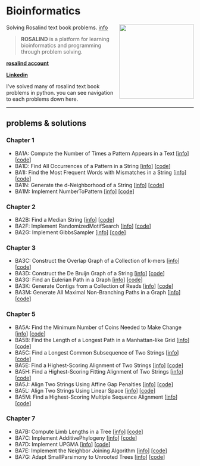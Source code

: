 # Bioinformatics
Solving Rosalind text book problems. [info](http://rosalind.info/problems/list-view/?location=bioinformatics-textbook-track)
<img src="http://rosalind.info/static/img/logo.png?v=1560257990"  width=200 align="right">
> **ROSALIND** is a platform for learning bioinformatics and programming through problem solving.


**[rosalind account](http://rosalind.info/users/96106741/)** 

**[Linkedin](https://www.linkedin.com/in/nimafathi/)**

  I've solved many of rosalind text book problems in python. you can see navigation to each problems down here.
***
## problems & solutions
### Chapter 1
* BA1A: Compute the Number of Times a Pattern Appears in a Text [[info](http://rosalind.info/problems/ba1a/)] [[code](https://github.com/NimaFathi/Bioinformatics/blob/main/BookProblems/Chapter1/BA1A)]
* BA1D: Find All Occurrences of a Pattern in a String [[info](http://rosalind.info/problems/ba1d/)] [[code](https://github.com/NimaFathi/Bioinformatics/blob/main/BookProblems/Chapter1/BA1D)]
* BA1I: Find the Most Frequent Words with Mismatches in a String [[info](http://rosalind.info/problems/ba1i/)] [[code](https://github.com/NimaFathi/Bioinformatics/blob/main/BookProblems/Chapter1/BA1I)]
* BA1N: Generate the d-Neighborhood of a String [[info](http://rosalind.info/problems/ba1n/)] [[code](https://github.com/NimaFathi/Bioinformatics/blob/main/BookProblems/Chapter1/BA1N)]
* BA1M: 	Implement NumberToPattern [[info](http://rosalind.info/problems/ba1m/)] [[code](https://github.com/NimaFathi/Bioinformatics/blob/main/BookProblems/Chapter1/Implement%20NumberToPattern(BA1M))]

### Chapter 2
* BA2B:	Find a Median String [[info](http://rosalind.info/problems/ba2b/)] [[code](https://github.com/NimaFathi/Bioinformatics/blob/main/BookProblems/Chapter2/Implement%20MedianString%20(BA2B))]
* BA2F: Implement RandomizedMotifSearch [[info](http://rosalind.info/problems/ba2f/)] [[code](https://github.com/NimaFathi/Bioinformatics/blob/main/BookProblems/Chapter2/Implement%20RandomizedMotifSearch%20(BA2F))]
* BA2G: Implement GibbsSampler [[info](http://rosalind.info/problems/ba2g/)] [[code](https://github.com/NimaFathi/Bioinformatics/tree/main/BookProblems/Chapter2/Implement%20Gibssampler(BA2G))]

### Chapter 3
* BA3C: 	Construct the Overlap Graph of a Collection of k-mers [[info](http://rosalind.info/problems/ba3c/)] [[code](https://github.com/NimaFathi/Bioinformatics/tree/main/BookProblems/Chapter3/Overlap%20Graph%20Problem(BA3C))]
* BA3D: Construct the De Bruijn Graph of a String [[info](http://rosalind.info/problems/ba3d/)] [[code](https://github.com/NimaFathi/Bioinformatics/tree/main/BookProblems/Chapter3/De%20Bruijn%20Graph(BA3D))]
* BA3G: Find an Eulerian Path in a Graph [[info](http://rosalind.info/problems/ba3g/)] [[code](https://github.com/NimaFathi/Bioinformatics/tree/main/BookProblems/Chapter3/Eulerian%20Path(BA3G))]
* BA3K: Generate Contigs from a Collection of Reads [[info](http://rosalind.info/problems/ba3k/)] [[code](https://github.com/NimaFathi/Bioinformatics/tree/main/BookProblems/Chapter3/Contig%20generation%20Problem(BA3K))]
* BA3M: Generate All Maximal Non-Branching Paths in a Graph [[info](http://rosalind.info/problems/ba3m/)] [[code](https://github.com/NimaFathi/Bioinformatics/tree/main/BookProblems/Chapter3/Generate%20All%20Maximal%20Non-Branching%20Paths%20in%20a%20Graph(BA3M))]

### Chapter 5
* BA5A: Find the Minimum Number of Coins Needed to Make Change [[info](http://rosalind.info/problems/ba5a/)] [[code](https://github.com/NimaFathi/Bioinformatics/tree/main/BookProblems/Chapter5/MiniMumNumberOfCoins(BA5A))]
* BA5B: Find the Length of a Longest Path in a Manhattan-like Grid [[info](http://rosalind.info/problems/ba5b/)] [[code](https://github.com/NimaFathi/Bioinformatics/tree/main/BookProblems/Chapter5/ManhatanProblem(BA5B))]
* BA5C: Find a Longest Common Subsequence of Two Strings [[info](http://rosalind.info/problems/ba5c/)] [[code](https://github.com/NimaFathi/Bioinformatics/tree/main/BookProblems/Chapter5/LongestCommonSubsequence(BA5C))]
* BA5E: Find a Highest-Scoring Alignment of Two Strings [[info](http://rosalind.info/problems/ba5e/)] [[code](https://github.com/NimaFathi/Bioinformatics/tree/main/BookProblems/Chapter5/Find%20a%20Highest-Scoring%20Alignment%20of%20Two%20Strings(BA5E))]
* BA5H: Find a Highest-Scoring Fitting Alignment of Two Strings [[info](http://rosalind.info/problems/ba5h/)] [[code](https://github.com/NimaFathi/Bioinformatics/tree/main/BookProblems/Chapter5/GlobalAlignmentProblem(BA5H))]
* BA5J: Align Two Strings Using Affine Gap Penalties [[info](http://rosalind.info/problems/ba5j/)] [[code](https://github.com/NimaFathi/Bioinformatics/tree/main/BookProblems/Chapter5/Alignment%20with%20Affine%20Gap%20Penalties%20Problem(BA5J))]
* BA5L: Align Two Strings Using Linear Space [[info](http://rosalind.info/problems/ba5l/)] [[code](https://github.com/NimaFathi/Bioinformatics/tree/main/BookProblems/Chapter5/Space%20Efficient%20Squence%20Alignment(BA5L))]
* BA5M:	Find a Highest-Scoring Multiple Sequence Alignment [[info](http://rosalind.info/problems/ba5m/)] [[code](https://github.com/NimaFathi/Bioinformatics/tree/main/BookProblems/Chapter5/Multiple%20Longest%20Common%20Subsequence%20Problem(BA5M))]

### Chapter 7
* BA7B: Compute Limb Lengths in a Tree [[info](http://rosalind.info/problems/ba7b/)] [[code](https://github.com/NimaFathi/Bioinformatics/tree/main/BookProblems/Chapter7/Compute%20Limb%20Length%20in%20a%20Tree%20(B7AB))]
* BA7C: Implement AdditivePhylogeny [[info](http://rosalind.info/problems/ba7c/)] [[code](https://github.com/NimaFathi/Bioinformatics/tree/main/BookProblems/Chapter7/Implement%20AdditivePhylogeny%20(BA7C))]
* BA7D: Implement UPGMA [[info](http://rosalind.info/problems/ba7d/)] [[code](https://github.com/NimaFathi/Bioinformatics/tree/main/BookProblems/Chapter7/Implement%20UPGMA%20(BA7D))]
* BA7E: Implement the Neighbor Joining Algorithm [[info](http://rosalind.info/problems/ba7e/)] [[code](https://github.com/NimaFathi/Bioinformatics/tree/main/BookProblems/Chapter7/Implement%20the%20Neighbor%20Joining%20Algorithm(B7AE))]
* BA7G: Adapt SmallParsimony to Unrooted Trees [[info](http://rosalind.info/problems/ba7g/)] [[code](https://github.com/NimaFathi/Bioinformatics/tree/main/BookProblems/Chapter7/Small%20Persimony(BA7G))]
